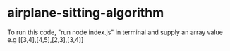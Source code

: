 # airplane-sitting-algorithm
To run this code, "run node index.js" in terminal and supply an array value e.g [[3,4],[4,5],[2,3],[3,4]]
